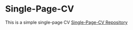 # Single-Page-CV

This is a simple single-page CV
[Single-Page-CV Repository](https://github.com/IviBarua/Single-Page-CV)
